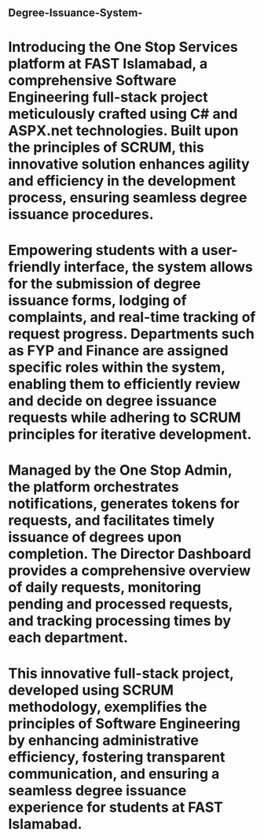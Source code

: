 ## Degree-Issuance-System-
# Introducing the One Stop Services platform at FAST Islamabad, a comprehensive Software Engineering full-stack project meticulously crafted using C# and ASPX.net technologies. Built upon the principles of SCRUM, this innovative solution enhances agility and efficiency in the development process, ensuring seamless degree issuance procedures.

# Empowering students with a user-friendly interface, the system allows for the submission of degree issuance forms, lodging of complaints, and real-time tracking of request progress. Departments such as FYP and Finance are assigned specific roles within the system, enabling them to efficiently review and decide on degree issuance requests while adhering to SCRUM principles for iterative development.

# Managed by the One Stop Admin, the platform orchestrates notifications, generates tokens for requests, and facilitates timely issuance of degrees upon completion. The Director Dashboard provides a comprehensive overview of daily requests, monitoring pending and processed requests, and tracking processing times by each department.

# This innovative full-stack project, developed using SCRUM methodology, exemplifies the principles of Software Engineering by enhancing administrative efficiency, fostering transparent communication, and ensuring a seamless degree issuance experience for students at FAST Islamabad.
